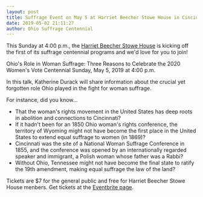 ```yaml
---
layout: post
title: Suffrage Event on May 5 at Harriet Beecher Stowe House in Cincinnati
date: 2019-05-02 21:11:27
author: Ohio Suffrage Centennial
---
```


This Sunday at 4:00 p.m., the <a href="http://stowehousecincy.org/index.html" target="_blank">Harriet Beecher Stowe House</a> is kicking off the first of its suffrage centennial programs and we'd love for you to join!

Ohio's Role in Woman Suffrage: Three Reasons to Celebrate the 2020 Women's Vote Centennial
Sunday, May 5, 2019 at 4:00 p.m.

In this talk, Katherine Durack will share information about the crucial yet forgotten role Ohio played in the fight for woman suffrage. 

For instance, did you know...

* That the woman's rights movement in the United States has deep roots in abolition and connections to Cincinnati?
* If it hadn't been for an 1850 Ohio woman's rights conference, the territory of Wyoming might not have become the first place in the United States to extend equal suffrage to women (in 1869)?
* Cincinnati was the site of a National Woman Suffrage Conference in 1855, and the conference was opened by an internationally regarded speaker and immigrant, a Polish woman whose father was a Rabbi?
* Without Ohio, Tennessee might not have become the final state to ratify the 19th amendment, making equal suffrage the law of the land?

Tickets are $7 for the general public and free for Harriet Beecher Stowe House menbers. Get tickets at the <a href="https://www.eventbrite.com/e/ohios-role-in-woman-suffrage-three-reasons-to-celebrate-the-2020-womens-vote-centennial-tickets-56671134890" target="_blank">Eventbrite page</a>.
